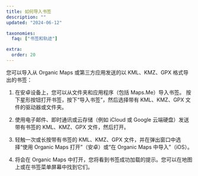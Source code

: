 ```yaml
---
title: 如何导入书签
description: ""
updated: "2024-06-12"

taxonomies:
  faq: ["书签和轨迹"]

extra:
  order: 20
---
```


您可以导入从 Organic Maps 或第三方应用发送的以 KML、KMZ、GPX 格式导出的书签：

1. 在安卓设备上，您可以从文件夹和应用程序（包括 Maps.Me）导入书签。 按下星形按钮打开书签，按下“导入书签”，然后选择带有 KML、KMZ、GPX 文件的驱动器或文件夹。

2. 使用电子邮件、即时通讯或云存储（例如 iCloud 或 Google 云端硬盘）发送带有书签的 KML、KMZ、GPX 文件，然后打开。

3. 轻触一次或长按带有书签的 KML、KMZ、GPX 文件，并在弹出窗口中选择“使用 Organic Maps 打开”（安卓）或“在 Organic Maps 中导入”（iOS）。

4. 将会在 Organic Maps 中打开，您将看到书签成功加载的提示。您可以在地图上或在书签菜单屏幕中找到它们。
